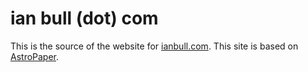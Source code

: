 # ian bull (dot) com

This is the source of the website for [ianbull.com](https://ianbull.com). This site is based on [AstroPaper](https://github.com/satnaing/astro-paper).
